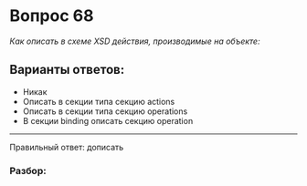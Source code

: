 # Вопрос 68
_Как описать в схеме XSD действия, производимые на объекте:_

## Варианты ответов:

- Никак
- Описать в секции типа секцию actions
- Описать в секции типа секцию operations
- В секции binding описать секцию operation
___

Правильный ответ: дописать

### Разбор: